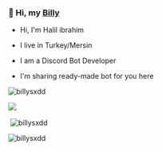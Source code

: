 ### 👋 Hi, my [Billy](https://discord.com/users/1108043141954674759)

- Hi, I'm Halil ibrahim

- I live in Turkey/Mersin

- I am a Discord Bot Developer

- I'm sharing ready-made bot for you here


<p align="left"> <img src="https://komarev.com/ghpvc/?username=billysxdd&label=Profile%20views&color=0e75b6&style=flat" alt="billysxdd" /> </p> 
<p align="left"> <img src="(https://img.shields.io/badge/Discord-%237289DA.svg?logo=discord&logoColor=white" link="https://discord.gg/1851" /> </p> 


<p>&nbsp;<img align="center" src="https://github-readme-stats.vercel.app/api?username=billysxdd&show_icons=true&theme=dracula&locale=en" alt="billysxdd"/></p>


<p><img align="center" src="https://github-readme-streak-stats.herokuapp.com/?user=billysxdd&theme=dracula" alt="billysxdd" /></p>

